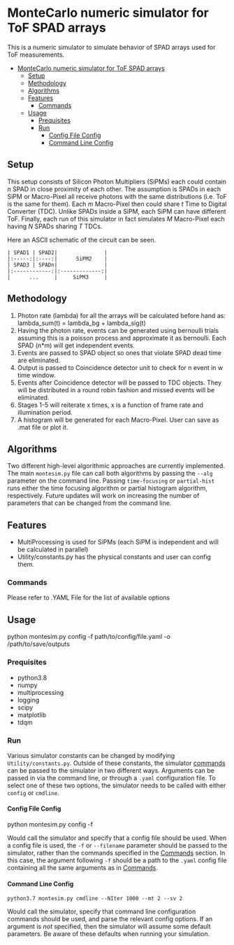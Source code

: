 # MonteCarlo numeric simulator for ToF SPAD arrays
This is a numeric simulator to simulate behavior of SPAD arrays used for ToF measurements. 

- [MonteCarlo numeric simulator for ToF SPAD arrays](#montecarlo-numeric-simulator-for-tof-spad-arrays)
  - [Setup](#setup)
  - [Methodology](#methodology)
  - [Algorithms](#algorithms)
  - [Features](#features)
    - [Commands](#commands)
  - [Usage](#usage)
    - [Prequisites](#prequisites)
    - [Run](#run)
      - [Config File Config](#config-file-config)
      - [Command Line Config](#command-line-config)



## Setup
This setup consists of Silicon Photon Multipliers (SiPMs) each could contain $n$ SPAD in close proximity of each other. The assumption is SPADs in each SiPM or Macro-Pixel all receive photons with the same distributions (i.e. ToF is the same for them). Each $m$ Macro-Pixel then could share $t$ Time to Digital Converter (TDC). Unlike SPADs inside a SiPM, each SiPM can have different ToF. Finally, each run of this simulator in fact simulates $M$ Macro-Pixel each having $N$ SPADs sharing $T$ TDCs. 

Here an ASCII schematic of the circuit can be seen.

    | SPAD1 | SPAD2|               |
    |:-----:|:----:|      SiPM2    |
    | SPAD3 | SPADn|               |
    |:------------:|:-------------:|
    |      ...     |     SiPM3     |

## Methodology
1. Photon rate (lambda) for all the arrays will be calculated before hand as: lambda_sum(t) = lambda_bg + lambda_sig(t)
2. Having the photon rate, events can be generated using bernoulli trials assuming this is a poisson process and approximate it as bernoulli. Each SPAD (n*m) will get independent events.
3. Events are passed to SPAD object so ones that violate SPAD dead time are eliminated.
4. Output is passed to Coincidence detector unit to check for n event in w time window.
5. Events after Coincidence detector will be passed to TDC objects. They will be distributed in a round robin fashion and missed events will be eliminated.
6. Stages 1-5 will reiterate x times, x is a function of frame rate and illumination period. 
7. A histogram will be generated for each Macro-Pixel. User can save as .mat file or plot it.

## Algorithms
Two different high-level algorithmic approaches are currently implemented. The main `montesim.py` file can call both algorithms by passing the `--alg` parameter on the command line. Passing `time-focusing` or `partial-hist` runs either the time focusing algorithm or partial histogram algorithm, respectively. Future updates will work on increasing the number of parameters that can be changed from the command line.

## Features
- MultiProcessing is used for SiPMs (each SiPM is independent and will be calculated in parallel)
- Utility/constants.py has the physical constants and user can config them.
### Commands
   Please refer to .YAML File for the list of available options
## Usage
  python montesim.py config -f path/to/config/file.yaml -o /path/to/save/outputs
### Prequisites 
- python3.8
- numpy
- multiprocessing
- logging 
- scipy 
- matplotlib
- tdqm
### Run

Various simulator constants can be changed by modifying `Utility/constants.py`. Outside of these constants, the simulator [commands](#commands) can be passed to the simulator in two different ways. Arguments can be passed in via the command line, or through a `.yaml` configuration file. To select one of these two options, the simulator needs to be called with either `config` or `cmdline`. 

#### Config File Config

 python montesim.py config -f <filename>
 
 Would call the simulator and specify that a config file should be used. When a config file is used, the `-f` or `--filename` parameter should be passed to the simulator, rather than the commands specified in the [Commands](#commands) section. In this case, the argument following `-f` should be a path to the `.yaml` config file containing all the same arguments as in [Commands](#commands). 

#### Command Line Config

`python3.7 montesim.py cmdline --NIter 1000 --mt 2 --sv 2`

Would call the simulator, specify that command line configuration commands should be used, and parse the relevant config options. If an argument is *not* specified, then the simulator will assume some default parameters. Be aware of these defaults when running your simulation. 
    
